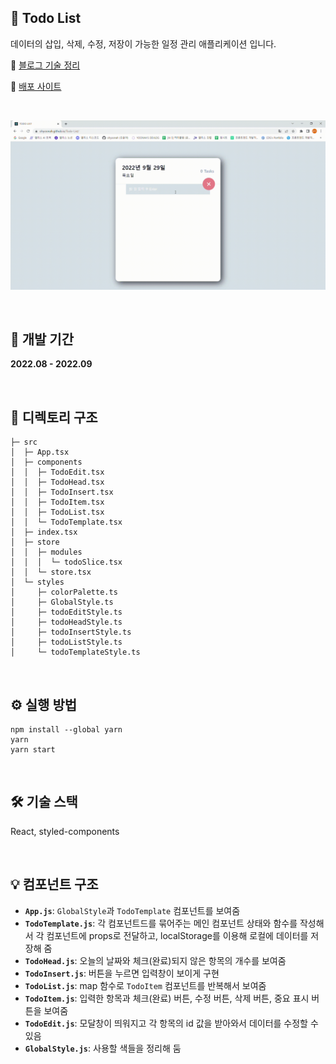 ## 📝 Todo List

데이터의 삽입, 삭제, 수정, 저장이 가능한 일정 관리 애플리케이션 입니다.

🔗 [블로그 기술 정리](https://ohyoonah.github.io/project/2022-09-18-todolist/)

🔗 [배포 사이트](https://ohyoonah.github.io/todo_list/)

<br>

![시연](public/test.gif)

<br>

## 📅 개발 기간

**2022.08 - 2022.09**

<br>

## 📂 디렉토리 구조

```
├─ src
│  ├─ App.tsx
│  ├─ components
│  │  ├─ TodoEdit.tsx
│  │  ├─ TodoHead.tsx
│  │  ├─ TodoInsert.tsx
│  │  ├─ TodoItem.tsx
│  │  ├─ TodoList.tsx
│  │  └─ TodoTemplate.tsx
│  ├─ index.tsx
│  ├─ store
│  │  ├─ modules
│  │  │  └─ todoSlice.tsx
│  │  └─ store.tsx
│  └─ styles
│     ├─ colorPalette.ts
│     ├─ GlobalStyle.ts
│     ├─ todoEditStyle.ts
│     ├─ todoHeadStyle.ts
│     ├─ todoInsertStyle.ts
│     ├─ todoListStyle.ts
│     └─ todoTemplateStyle.ts
```

<br>

## ⚙ 실행 방법

```
npm install --global yarn
yarn
yarn start
```

<br>

## 🛠 기술 스택

React, styled-components

<br>

## 💡 컴포넌트 구조

- **`App.js`**: `GlobalStyle`과 `TodoTemplate` 컴포넌트를 보여줌
- **`TodoTemplate.js`**: 각 컴포넌트드를 묶어주는 메인 컴포넌트 상태와 함수를 작성해서 각 컴포넌트에 props로 전달하고, localStorage를 이용해 로컬에 데이터를 저장해 줌
- **`TodoHead.js`**: 오늘의 날짜와 체크(완료)되지 않은 항목의 개수를 보여줌
- **`TodoInsert.js`**: 버튼을 누르면 입력창이 보이게 구현
- **`TodoList.js`**: map 함수로 `TodoItem` 컴포넌트를 반복해서 보여줌
- **`TodoItem.js`**: 입력한 항목과 체크(완료) 버튼, 수정 버튼, 삭제 버튼, 중요 표시 버튼을 보여줌
- **`TodoEdit.js`**: 모달창이 띄워지고 각 항목의 id 값을 받아와서 데이터를 수정할 수 있음
- **`GlobalStyle.js`**: 사용할 색들을 정리해 둠
